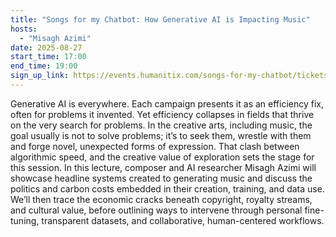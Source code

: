 ```yaml
---
title: "Songs for my Chatbot: How Generative AI is Impacting Music"
hosts:
  - "Misagh Azimi"
date: 2025-08-27
start_time: 17:00
end_time: 19:00
sign_up_link: https://events.humanitix.com/songs-for-my-chatbot/tickets
---
```


Generative AI is everywhere. Each campaign presents it as an efficiency fix,
often for problems it invented. Yet efficiency collapses in fields that thrive
on the very search for problems. In the creative arts, including music, the
goal usually is not to solve problems; it’s to seek them, wrestle with them and
forge novel, unexpected forms of expression. That clash between algorithmic
speed, and the creative value of exploration sets the stage for this session.
In this lecture, composer and AI researcher Misagh Azimi will showcase headline
systems created to generating music and discuss the politics and carbon costs
embedded in their creation, training, and data use. We’ll then trace the
economic cracks beneath copyright, royalty streams, and cultural value, before
outlining ways to intervene through personal fine-tuning, transparent datasets,
and collaborative, human-centered workflows.
